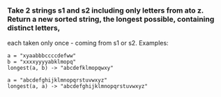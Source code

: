 ### Take 2 strings s1 and s2 including only letters from ato z. Return a new sorted string, the longest possible, containing distinct letters,

each taken only once - coming from s1 or s2.
Examples:
```
a = "xyaabbbccccdefww"
b = "xxxxyyyyabklmopq"
longest(a, b) -> "abcdefklmopqwxy"

a = "abcdefghijklmnopqrstuvwxyz"
longest(a, a) -> "abcdefghijklmnopqrstuvwxyz"
```